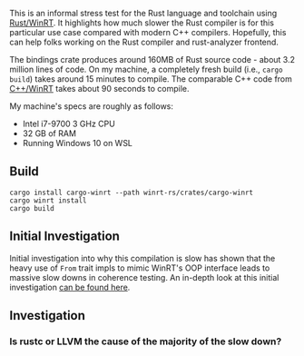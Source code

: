 This is an informal stress test for the Rust language and toolchain using [Rust/WinRT](https://github.com/microsoft/winrt-rs). It highlights how much slower the Rust compiler is for this particular use case compared with modern C++ compilers. Hopefully, this can help folks working on the Rust compiler and rust-analyzer frontend.

The bindings crate produces around 160MB of Rust source code - about 3.2 million lines of code. On my machine, a completely fresh build (i.e., `cargo build`) takes around 15 minutes to compile. The comparable C++ code from [C++/WinRT](https://github.com/microsoft/cppwinrt) takes about 90 seconds to compile.

My machine's specs are roughly as follows:
* Intel i7-9700 3 GHz CPU 
* 32 GB of RAM
* Running Windows 10 on WSL

## Build
```
cargo install cargo-winrt --path winrt-rs/crates/cargo-winrt
cargo winrt install 
cargo build
```

## Initial Investigation

Initial investigation into why this compilation is slow has shown that the heavy use of `From` trait impls to mimic WinRT's OOP interface leads to massive slow downs in coherence testing. An in-depth look at this initial investigation [can be found here](https://gist.github.com/lqd/88119aea556fb90cc9824a5dd4e816df).

## Investigation

### Is rustc or LLVM the cause of the majority of the slow down?


